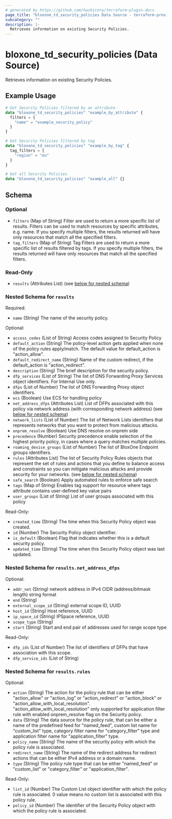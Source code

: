 ```yaml
---
# generated by https://github.com/hashicorp/terraform-plugin-docs
page_title: "bloxone_td_security_policies Data Source - terraform-provider-bloxone"
subcategory: ""
description: |-
  Retrieves information on existing Security Policies.
---
```


# bloxone_td_security_policies (Data Source)

Retrieves information on existing Security Policies.

## Example Usage

```terraform
# Get Security Policies filtered by an attribute
data "bloxone_td_security_policies" "example_by_attribute" {
  filters = {
    "name" = "example_security_policy"
  }
}

# Get Security Policies filtered by tag
data "bloxone_td_security_policies" "example_by_tag" {
  tag_filters = {
    "region" = "eu"
  }
}

# Get all Security Policies
data "bloxone_td_security_policies" "example_all" {}
```

<!-- schema generated by tfplugindocs -->
## Schema

### Optional

- `filters` (Map of String) Filter are used to return a more specific list of results. Filters can be used to match resources by specific attributes, e.g. name. If you specify multiple filters, the results returned will have only resources that match all the specified filters.
- `tag_filters` (Map of String) Tag Filters are used to return a more specific list of results filtered by tags. If you specify multiple filters, the results returned will have only resources that match all the specified filters.

### Read-Only

- `results` (Attributes List) (see [below for nested schema](#nestedatt--results))

<a id="nestedatt--results"></a>
### Nested Schema for `results`

Required:

- `name` (String) The name of the security policy.

Optional:

- `access_codes` (List of String) Access codes assigned to Security Policy
- `default_action` (String) The policy-level action gets applied when none of the policy rules apply/match. The default value for default_action is "action_allow".
- `default_redirect_name` (String) Name of the custom redirect, if the default_action is "action_redirect".
- `description` (String) The brief description for the security policy.
- `dfp_services` (List of String) The list of DNS Forwarding Proxy Services object identifiers. For Internal Use only.
- `dfps` (List of Number) The list of DNS Forwarding Proxy object identifiers.
- `ecs` (Boolean) Use ECS for handling policy
- `net_address_dfps` (Attributes List) List of DFPs associated with this policy via network address (with corresponding network address) (see [below for nested schema](#nestedatt--results--net_address_dfps))
- `network_lists` (List of Number) The list of Network Lists identifiers that represents networks that you want to protect from malicious attacks.
- `onprem_resolve` (Boolean) Use DNS resolve on onprem side
- `precedence` (Number) Security precedence enable selection of the highest priority policy, in cases where a query matches multiple policies.
- `roaming_device_groups` (List of Number) The list of BloxOne Endpoint groups identifiers.
- `rules` (Attributes List) The list of Security Policy Rules objects that represent the set of rules and actions that you define to balance access and constraints so you can mitigate malicious attacks and provide security for your networks. (see [below for nested schema](#nestedatt--results--rules))
- `safe_search` (Boolean) Apply automated rules to enforce safe search
- `tags` (Map of String) Enables tag support for resource where tags attribute contains user-defined key value pairs
- `user_groups` (List of String) List of user groups associated with this policy

Read-Only:

- `created_time` (String) The time when this Security Policy object was created.
- `id` (Number) The Security Policy object identifier.
- `is_default` (Boolean) Flag that indicates whether this is a default security policy.
- `updated_time` (String) The time when this Security Policy object was last updated.

<a id="nestedatt--results--net_address_dfps"></a>
### Nested Schema for `results.net_address_dfps`

Optional:

- `addr_net` (String) network address in IPv4 CIDR (address/bitmask length) string format
- `end` (String)
- `external_scope_id` (String) external scope ID, UUID
- `host_id` (String) Host reference, UUID
- `ip_space_id` (String) IPSpace reference, UUID
- `scope_type` (String)
- `start` (String) Start and end pair of addresses used for range scope type

Read-Only:

- `dfp_ids` (List of Number) The list of identifiers of DFPs that have association with this scope.
- `dfp_service_ids` (List of String)


<a id="nestedatt--results--rules"></a>
### Nested Schema for `results.rules`

Optional:

- `action` (String) The action for the policy rule that can be either "action_allow" or "action_log" or "action_redirect" or "action_block" or "action_allow_with_local_resolution". "action_allow_with_local_resolution" only supported for application filter rule with enabled onprem_resolve flag on the Security policy.
- `data` (String) The data source for the policy rule, that can be either a name of the predefined feed for "named_feed", custom list name for "custom_list" type, category filter name for "category_filter" type and application filter name for "application_filter" type.
- `policy_name` (String) The name of the security policy with which the policy rule is associated.
- `redirect_name` (String) The name of the redirect address for redirect actions that can be either IPv4 address or a domain name.
- `type` (String) The policy rule type that can be either "named_feed" or "custom_list" or "category_filter" or "application_filter".

Read-Only:

- `list_id` (Number) The Custom List object identifier with which the policy rule is associated. 0 value means no custom list is associated with this policy rule.
- `policy_id` (Number) The identifier of the Security Policy object with which the policy rule is associated.
